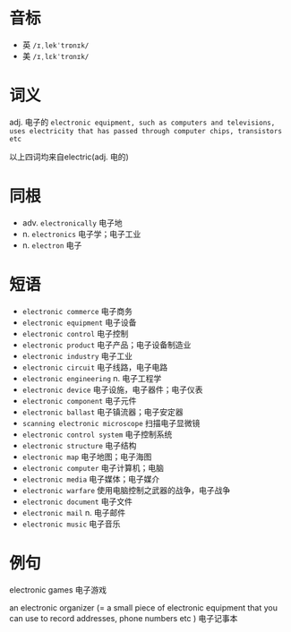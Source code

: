 # 音标

- 英 `/ɪˌlekˈtrɒnɪk/`
- 美 `/ɪˌlɛkˈtrɑnɪk/`

# 词义

adj. 电子的
`electronic equipment, such as computers and televisions, uses electricity that has passed through computer chips, transistors etc`



以上四词均来自electric(adj. 电的)

# 同根

- adv. `electronically` 电子地
- n. `electronics` 电子学；电子工业
- n. `electron` 电子

# 短语

- `electronic commerce` 电子商务
- `electronic equipment` 电子设备
- `electronic control` 电子控制
- `electronic product` 电子产品；电子设备制造业
- `electronic industry` 电子工业
- `electronic circuit` 电子线路，电子电路
- `electronic engineering` n. 电子工程学
- `electronic device` 电子设施，电子器件；电子仪表
- `electronic component` 电子元件
- `electronic ballast` 电子镇流器；电子安定器
- `scanning electronic microscope` 扫描电子显微镜
- `electronic control system` 电子控制系统
- `electronic structure` 电子结构
- `electronic map` 电子地图；电子海图
- `electronic computer` 电子计算机；电脑
- `electronic media` 电子媒体；电子媒介
- `electronic warfare` 使用电脑控制之武器的战争，电子战争
- `electronic document` 电子文件
- `electronic mail` n. 电子邮件
- `electronic music` 电子音乐

# 例句

electronic games
电子游戏

an electronic organizer (= a small piece of electronic equipment that you can use to record addresses, phone numbers etc )
电子记事本


